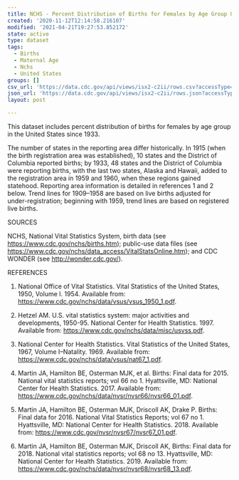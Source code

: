 ```yaml
---
title: NCHS - Percent Distribution of Births for Females by Age Group United States
created: '2020-11-12T12:14:58.216107'
modified: '2021-04-21T19:27:53.852172'
state: active
type: dataset
tags:
  - Births
  - Maternal Age
  - Nchs
  - United States
groups: []
csv_url: 'https://data.cdc.gov/api/views/isx2-c2ii/rows.csv?accessType=DOWNLOAD'
json_url: 'https://data.cdc.gov/api/views/isx2-c2ii/rows.json?accessType=DOWNLOAD'
layout: post

---
```

This dataset includes percent distribution of births for females by age group in the United States since 1933.

The number of states in the reporting area differ historically. In 1915 (when the birth registration area was established), 10 states and the District of Columbia reported births; by 1933, 48 states and the District of Columbia were reporting births, with the last two states, Alaska and Hawaii, added to the registration area in 1959 and 1960, when these regions gained statehood. Reporting area information is detailed in references 1 and 2 below. Trend lines for 1909–1958 are based on live births adjusted for under-registration; beginning with 1959, trend lines are based on registered live births.

SOURCES

NCHS, National Vital Statistics System, birth data (see https://www.cdc.gov/nchs/births.htm); public-use data files (see https://www.cdc.gov/nchs/data_access/VitalStatsOnline.htm); and CDC WONDER (see http://wonder.cdc.gov/).

REFERENCES

1. National Office of Vital Statistics. Vital Statistics of the United States, 1950, Volume I. 1954. Available from: https://www.cdc.gov/nchs/data/vsus/vsus_1950_1.pdf.

2. Hetzel AM. U.S. vital statistics system: major activities and developments, 1950-95. National Center for Health Statistics. 1997. Available from: https://www.cdc.gov/nchs/data/misc/usvss.pdf.

3. National Center for Health Statistics. Vital Statistics of the United States, 1967, Volume I–Natality. 1969. Available from: https://www.cdc.gov/nchs/data/vsus/nat67_1.pdf.

4. Martin JA, Hamilton BE, Osterman MJK, et al. Births: Final data for 2015. National vital statistics reports; vol 66 no 1. Hyattsville, MD: National Center for Health Statistics. 2017. Available from: https://www.cdc.gov/nchs/data/nvsr/nvsr66/nvsr66_01.pdf.

5. Martin JA, Hamilton BE, Osterman MJK, Driscoll AK, Drake P. Births: Final data for 2016. National Vital Statistics Reports; vol 67 no 1. Hyattsville, MD: National Center for Health Statistics. 2018. Available from: https://www.cdc.gov/nvsr/nvsr67/nvsr67_01.pdf.

6. Martin JA, Hamilton BE, Osterman MJK, Driscoll AK, Births: Final data for 2018. National vital statistics reports; vol 68 no 13. Hyattsville, MD: National Center for Health Statistics. 2019. Available from: https://www.cdc.gov/nchs/data/nvsr/nvsr68/nvsr68_13.pdf.
